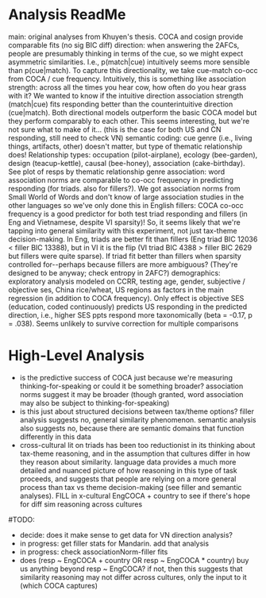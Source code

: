 # Analysis ReadMe
main: original analyses from Khuyen's thesis. COCA and cosign provide comparable fits (no sig BIC diff)
direction: when answering the 2AFCs, people are presumably thinking in terms of the cue, so we might expect asymmetric similarities. I.e., p(match|cue) intuitively seems more sensible than p(cue|match). To capture this directionality, we take cue-match co-occ from COCA / cue frequency. Intuitively, this is something like association strength: across all the times you hear cow, how often do you hear grass with it? We wanted to know if the intuitive direction association strength (match|cue) fits responding better than the counterintuitive direction (cue|match). Both directional models outperform the basic COCA model but they perform comparably to each other. This seems interesting, but we're not sure what to make of it... (this is the case for both US and CN responding, still need to check VN)
semantic coding: cue genre (i.e., living things, artifacts, other) doesn't matter, but type of thematic relationship does! Relationship types: occupation (pilot-airplane), ecology (bee-garden), design (teacup-kettle), causal (bee-honey), association (cake-birthday). See plot of resps by thematic relationship genre
association: word association norms are comparable to co-occ frequency in predicting responding (for triads. also for fillers?). We got association norms from Small World of Words and don't know of large association studies in the other languages so we've only done this in English
fillers: COCA co-occ frequency is a good predictor for both test triad responding and fillers (in Eng and Vietnamese, despite VI sparsity)! So, it seems likely that we're tapping into general similarity with this experiment, not just tax-theme decision-making. In Eng, triads are better fit than fillers (Eng triad BIC 12036 < filler BIC 13388), but in VI it is the flip (VI triad BIC 4388 > filler BIC 2629 but fillers were quite sparse). If triad fit better than fillers when sparsity controlled for--perhaps because fillers are more ambiguous? (They're designed to be anyway; check entropy in 2AFC?)
demographics: exploratory analysis modeled on CCRR, testing age, gender, subjective / objective ses, China rice/wheat, US regions as factors in the main regression (in addition to COCA frequency). Only effect is objective SES (education, coded continuously) predicts US responding in the predicted direction, i.e., higher SES ppts respond more taxonomically (beta = -0.17, p = .038). Seems unlikely to survive correction for multiple comparisons

# High-Level Analysis
- is the predictive success of COCA just because we're measuring thinking-for-speaking or could it be something broader? association norms suggest it may be broader (though granted, word association may also be subject to thinking-for-speaking)
- is this just about structured decisions between tax/theme options? filler analysis suggests no, general similarity phenomenon. semantic analysis also suggests no, because there are semantic domains that function differently in this data
- cross-cultural lit on triads has been too reductionist in its thinking about tax-theme reasoning, and in the assumption that cultures differ in how they reason about similarity. language data provides a much more detailed and nuanced picture of how reasoning in this type of task proceeds, and suggests that people are relying on a more general process than tax vs theme decision-making (see filler and semantic analyses). FILL in x-cultural EngCOCA + country to see if there's hope for diff sim reasoning across cultures

#TODO: 
- decide: does it make sense to get data for VN direction analysis?
- in progress: get filler stats for Mandarin. add that analysis
- in progress: check associationNorm-filler fits
- does (resp ~ EngCOCA + country OR resp ~ EngCOCA * country) buy us anything beyond resp ~ EngCOCA? if not, then this suggests that similarity reasoning may not differ across cultures, only the input to it (which COCA captures)
